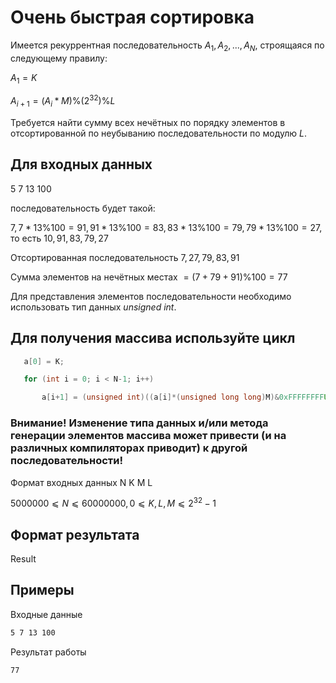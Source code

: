 Очень быстрая сортировка
===
Имеется рекуррентная последовательность $A_1, A_2, ..., A_N$, строящаяся по следующему правилу:

$A_1 = K$

$A_{i+1} = (A_i * M)\%(2^{32}) \% L$

Требуется найти сумму всех нечётных по порядку элементов в отсортированной по неубыванию последовательности по модулю $L$.

## Для входных данных

5 7 13 100

последовательность будет такой:

${7, 7*13\%100=91, 91*13\%100=83, 83*13\%100=79, 79*13\%100=27}$, то есть ${10, 91, 83, 79, 27}$

Отсортированная последовательность ${7, 27, 79, 83, 91}$

Сумма элементов на нечётных местах $= (7 + 79 + 91) \% 100 = 77$

Для представления элементов последовательности необходимо использовать тип данных *unsigned int*.

## Для получения массива используйте цикл
```cpp
   a[0] = K;

   for (int i = 0; i < N-1; i++)

       a[i+1] = (unsigned int)((a[i]*(unsigned long long)M)&0xFFFFFFFFU)%L;
```
### **Внимание!** Изменение типа данных и/или метода генерации элементов массива может привести (и на различных компиляторах приводит) к другой последовательности!

Формат входных данных
N K M L

$5000000⩽N⩽60000000, 0⩽K,L,M⩽2^{32}-1$

## Формат результата
Result
## Примеры
Входные данные
```bash
5 7 13 100
```
    
Результат работы
```bash
77
```
